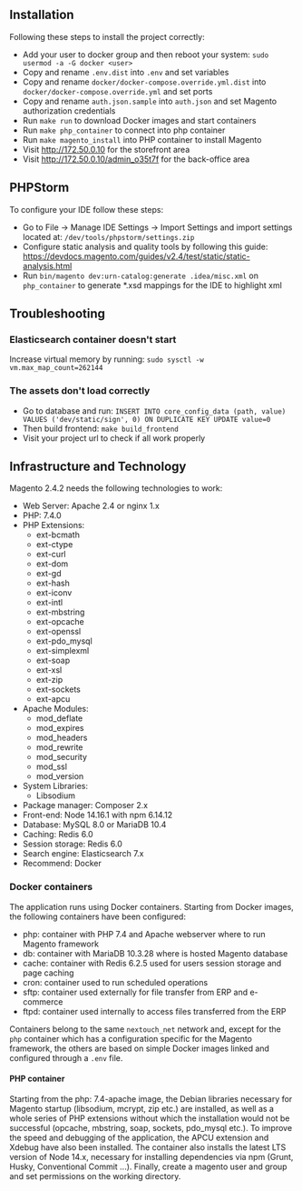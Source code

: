 ## Installation
Following these steps to install the project correctly:
- Add your user to docker group and then reboot your system: `sudo usermod -a -G docker <user>`
- Copy and rename `.env.dist` into `.env` and set variables
- Copy and rename `docker/docker-compose.override.yml.dist` into `docker/docker-compose.override.yml` and set ports
- Copy and rename `auth.json.sample` into `auth.json` and set Magento authorization credentials
- Run `make run` to download Docker images and start containers
- Run `make php_container` to connect into php container
- Run `make magento_install` into PHP container to install Magento
- Visit http://172.50.0.10 for the storefront area
- Visit http://172.50.0.10/admin_o35t7f for the back-office area

## PHPStorm
To configure your IDE follow these steps:
* Go to File -> Manage IDE Settings -> Import Settings and import settings located at: `/dev/tools/phpstorm/settings.zip`
* Configure static analysis and quality tools by following this guide: https://devdocs.magento.com/guides/v2.4/test/static/static-analysis.html
* Run `bin/magento dev:urn-catalog:generate .idea/misc.xml` on `php_container` to generate *.xsd mappings for the IDE to highlight xml

## Troubleshooting
### Elasticsearch container doesn't start
Increase virtual memory by running: `sudo sysctl -w vm.max_map_count=262144`
### The assets don't load correctly
- Go to database and run: `INSERT INTO core_config_data (path, value) VALUES ('dev/static/sign', 0) ON DUPLICATE KEY UPDATE value=0`
- Then build frontend: `make build_frontend`
- Visit your project url to check if all work properly

## Infrastructure and Technology
Magento 2.4.2 needs the following technologies to work:
- Web Server: Apache 2.4 or nginx 1.x
- PHP: 7.4.0
- PHP Extensions:
  * ext-bcmath
  * ext-ctype
  * ext-curl
  * ext-dom
  * ext-gd
  * ext-hash
  * ext-iconv
  * ext-intl
  * ext-mbstring
  * ext-opcache
  * ext-openssl
  * ext-pdo_mysql
  * ext-simplexml
  * ext-soap
  * ext-xsl
  * ext-zip
  * ext-sockets
  * ext-apcu
- Apache Modules:
  * mod_deflate
  * mod_expires
  * mod_headers
  * mod_rewrite
  * mod_security
  * mod_ssl
  * mod_version
- System Libraries:
  * Libsodium
- Package manager: Composer 2.x
- Front-end: Node 14.16.1 with npm 6.14.12
- Database: MySQL 8.0 or MariaDB 10.4
- Caching: Redis 6.0
- Session storage: Redis 6.0
- Search engine: Elasticsearch 7.x
- Recommend: Docker

### Docker containers
The application runs using Docker containers. Starting from Docker images, the following containers have been configured:
* php: container with PHP 7.4 and Apache webserver where to run Magento framework
* db: container with MariaDB 10.3.28 where is hosted Magento database
* cache: container with Redis 6.2.5 used for users session storage and page caching
* cron: container used to run scheduled operations
* sftp: container used externally for file transfer from ERP and e-commerce
* ftpd: container used internally to access files transferred from the ERP 

Containers belong to the same `nextouch_net` network and, except for the `php` container which has a configuration specific for the Magento framework,
the others are based on simple Docker images linked and configured through a `.env` file.

#### PHP container
Starting from the php: 7.4-apache image, the Debian libraries necessary for Magento startup (libsodium, mcrypt, zip etc.) are installed,
as well as a whole series of PHP extensions without which the installation would not be successful (opcache, mbstring, soap, sockets, pdo_mysql etc.).
To improve the speed and debugging of the application, the APCU extension and Xdebug have also been installed.
The container also installs the latest LTS version of Node 14.x, necessary for installing dependencies via npm (Grunt, Husky, Conventional Commit ...).
Finally, create a magento user and group and set permissions on the working directory.
